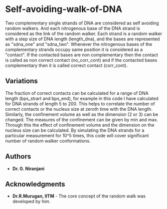 # Self-avoiding-walk-of-DNA
Two complementary single strands of DNA are considered as self avoiding random walkers. And each nitrogenous base of the DNA strand is considered as the link of the random walker. Each strand is a random walker with a step size of DNA length (length_dna), and the bases are represented as "sdna_one" and "sdna_two". Whenever the nitrogenous bases of the complementary strands occupy same position it is considered as a "contact". If the contacted bases are non complementary then the contact is called as non correct contact (no_corr_cont) and if the contacted bases complementary then it is called correct contact (corr_cont).

## Variations
The fraction of correct contacts can be calculated for a range of DNA length (bps_strart and bps_end), for example in this code I have calculated for DNA strands of length 5 to 200. This helps to correlate the number of correct contacts or the nucleus size at zeroth time with the DNA length. 
Similarly, the confinement volume as well as the dimension (2 or 3) can be changed. The measures of the confinement can be given by min and max. Through this the effect of confinement volume and the dimension on the nucleus size can be calculated. 
By simulating the DNA strands for a particular measurement for 10^5 times, this code will cover significant number of random walker conformations.


## Authors

* **Dr. G. Niranjani** 


## Acknowledgments

* **Dr.R.Murugan, IITM** - The core concept of the random walk was developed by him.

